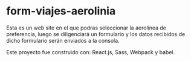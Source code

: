 # form-viajes-aerolinia

Esta es un web site en el que podras seleccionar la aerolinea de preferencia, luego se diligenciará un formulario y los datos recibidos de dicho formulario serán enviados a la consola.

Este proyecto fue construido con: React.js, Sass, Webpack y babel.